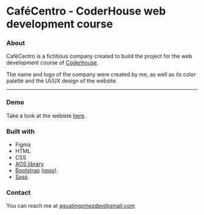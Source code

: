 # CaféCentro - CoderHouse web development course

### About
CaféCentro is a fictitious company created to build the project for the web development course of [Coderhouse](https://www.coderhouse.com).

The name and logo of the company were created by me, as well as its color palette and the UI/UX design of the website.

---

### Demo
Take a look at the webiste [here](https://agustingomezdev.github.io/cafecentro/).

### Built with
- Figma
- HTML
- CSS
- [AOS library](https://github.com/michalsnik/aos).
- [Bootstrap](https://getbootstrap.com/) ([repo](https://github.com/AgustinGomezDev/cafecentro-bs)).
- [Sass](https://sass-lang.com/).

### Contact 
You can reach me at agustingomezdev@gmail.com
